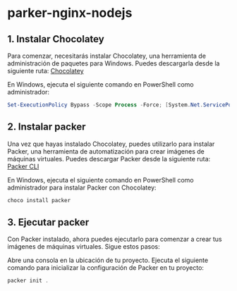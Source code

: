 ﻿<!-- Para el código inicial del proyecto ver la siguiente ruta https://youtu.be/eMmRrpTrN0c -->
# parker-nginx-nodejs

## 1. Instalar Chocolatey

Para comenzar, necesitarás instalar Chocolatey, una herramienta de administración de paquetes para Windows. Puedes descargarla desde la siguiente ruta: [Chocolatey](https://chocolatey.org/install#individual)

En Windows, ejecuta el siguiente comando en PowerShell como administrador:

```powershell
Set-ExecutionPolicy Bypass -Scope Process -Force; [System.Net.ServicePointManager]::SecurityProtocol = [System.Net.ServicePointManager]::SecurityProtocol -bor 3072; iex ((New-Object System.Net.WebClient).DownloadString('https://community.chocolatey.org/install.ps1'))
```

## 2. Instalar packer

Una vez que hayas instalado Chocolatey, puedes utilizarlo para instalar Packer, una herramienta de automatización para crear imágenes de máquinas virtuales. Puedes descargar Packer desde la siguiente ruta: [Packer CLI](https://developer.hashicorp.com/packer/tutorials/docker-get-started/get-started-install-cli) 

En Windows, ejecuta el siguiente comando en PowerShell como administrador para instalar Packer con Chocolatey:

```powershell
choco install packer
```

## 3. Ejecutar packer

Con Packer instalado, ahora puedes ejecutarlo para comenzar a crear tus imágenes de máquinas virtuales. Sigue estos pasos:

Abre una consola en la ubicación de tu proyecto.
Ejecuta el siguiente comando para inicializar la configuración de Packer en tu proyecto:

```powershell
packer init .
```
